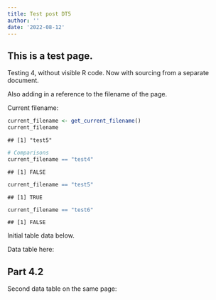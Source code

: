 ```yaml
---
title: Test post DT5
author: ''
date: '2022-08-12'
---
```


<script src="/rmarkdown-libs/htmlwidgets/htmlwidgets.js"></script>
<link href="/rmarkdown-libs/datatables-css/datatables-crosstalk.css" rel="stylesheet" />
<script src="/rmarkdown-libs/datatables-binding/datatables.js"></script>
<script src="/rmarkdown-libs/jquery/jquery-3.6.0.min.js"></script>
<link href="/rmarkdown-libs/dt-core/css/jquery.dataTables.min.css" rel="stylesheet" />
<link href="/rmarkdown-libs/dt-core/css/jquery.dataTables.extra.css" rel="stylesheet" />
<script src="/rmarkdown-libs/dt-core/js/jquery.dataTables.min.js"></script>
<link href="/rmarkdown-libs/crosstalk/css/crosstalk.min.css" rel="stylesheet" />
<script src="/rmarkdown-libs/crosstalk/js/crosstalk.min.js"></script>
<script src="/rmarkdown-libs/htmlwidgets/htmlwidgets.js"></script>
<link href="/rmarkdown-libs/datatables-css/datatables-crosstalk.css" rel="stylesheet" />
<script src="/rmarkdown-libs/datatables-binding/datatables.js"></script>
<script src="/rmarkdown-libs/jquery/jquery-3.6.0.min.js"></script>
<link href="/rmarkdown-libs/dt-core/css/jquery.dataTables.min.css" rel="stylesheet" />
<link href="/rmarkdown-libs/dt-core/css/jquery.dataTables.extra.css" rel="stylesheet" />
<script src="/rmarkdown-libs/dt-core/js/jquery.dataTables.min.js"></script>
<link href="/rmarkdown-libs/crosstalk/css/crosstalk.min.css" rel="stylesheet" />
<script src="/rmarkdown-libs/crosstalk/js/crosstalk.min.js"></script>

## This is a test page.

Testing 4, without visible R code. Now with sourcing from a separate document.

Also adding in a reference to the filename of the page.

Current filename:

``` r
current_filename <- get_current_filename()
current_filename
```

    ## [1] "test5"

``` r
# Comparisons
current_filename == "test4"
```

    ## [1] FALSE

``` r
current_filename == "test5"
```

    ## [1] TRUE

``` r
current_filename == "test6"
```

    ## [1] FALSE

Initial table data below.

Data table here:

<div id="htmlwidget-1" style="width:100%;height:auto;" class="datatables html-widget"></div>
<script type="application/json" data-for="htmlwidget-1">{"x":{"filter":"none","vertical":false,"data":[[1,2,3,4,5,6,7,8,9,10,11,1,2,3,4,5,6,7,8,9,10,11,1,2,3,4,5,6,7,8,9,10,11,1,2,3,4,5,6,7,8,9,10,11],["I","I","I","I","I","I","I","I","I","I","I","II","II","II","II","II","II","II","II","II","II","II","III","III","III","III","III","III","III","III","III","III","III","IV","IV","IV","IV","IV","IV","IV","IV","IV","IV","IV"],[10,8,13,9,11,14,6,4,12,7,5,10,8,13,9,11,14,6,4,12,7,5,10,8,13,9,11,14,6,4,12,7,5,8,8,8,8,8,8,8,19,8,8,8],[8.04,6.95,7.58,8.81,8.33,9.96,7.24,4.26,10.84,4.82,5.68,9.14,8.14,8.74,8.77,9.26,8.1,6.13,3.1,9.13,7.26,4.74,7.46,6.77,12.74,7.11,7.81,8.84,6.08,5.39,8.15,6.42,5.73,6.58,5.76,7.71,8.84,8.47,7.04,5.25,12.5,5.56,7.91,6.89]],"container":"<table class=\"display\">\n  <thead>\n    <tr>\n      <th>observation<\/th>\n      <th>set<\/th>\n      <th>x<\/th>\n      <th>y<\/th>\n    <\/tr>\n  <\/thead>\n<\/table>","options":{"pageLength":10,"autoWidth":true,"columnDefs":[{"className":"dt-left","targets":0},{"className":"dt-center","targets":1},{"className":"dt-right","targets":[2,3]}],"order":[],"orderClasses":false}},"evals":[],"jsHooks":[]}</script>

## Part 4.2

Second data table on the same page:

<div id="htmlwidget-2" style="width:100%;height:auto;" class="datatables html-widget"></div>
<script type="application/json" data-for="htmlwidget-2">{"x":{"filter":"none","vertical":false,"data":[[3,10,6,6,3,2,7,9,4,8,7,1,3,5,1,1,4,1,8,5],["III","III","II","IV","II","IV","III","II","I","IV","II","II","I","III","I","IV","III","III","II","II"],[13,7,14,8,13,8,6,12,9,19,6,10,13,11,10,8,9,10,4,11],[12.74,6.42,8.1,7.04,8.74,5.76,6.08,9.13,8.81,12.5,6.13,9.14,7.58,7.81,8.04,6.58,7.11,7.46,3.1,9.26]],"container":"<table class=\"display\">\n  <thead>\n    <tr>\n      <th>observation<\/th>\n      <th>set<\/th>\n      <th>x<\/th>\n      <th>y<\/th>\n    <\/tr>\n  <\/thead>\n<\/table>","options":{"pageLength":10,"autoWidth":true,"columnDefs":[{"className":"dt-left","targets":0},{"className":"dt-center","targets":1},{"className":"dt-right","targets":[2,3]}],"order":[],"orderClasses":false}},"evals":[],"jsHooks":[]}</script>
